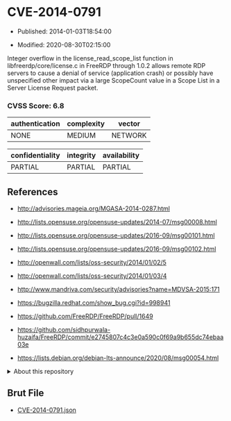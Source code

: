 # CVE-2014-0791

- Published: 2014-01-03T18:54:00

- Modified: 2020-08-30T02:15:00

Integer overflow in the license_read_scope_list function in libfreerdp/core/license.c in FreeRDP through 1.0.2 allows remote RDP servers to cause a denial of service (application crash) or possibly have unspecified other impact via a large ScopeCount value in a Scope List in a Server License Request packet.

### CVSS Score: **6.8**

| authentication | complexity | vector |
| --- | --- | --- |
| NONE | MEDIUM | NETWORK |

| confidentiality | integrity | availability |
| --- | --- | --- |
| PARTIAL | PARTIAL | PARTIAL |

## References

* http://advisories.mageia.org/MGASA-2014-0287.html

* http://lists.opensuse.org/opensuse-updates/2014-07/msg00008.html

* http://lists.opensuse.org/opensuse-updates/2016-09/msg00101.html

* http://lists.opensuse.org/opensuse-updates/2016-09/msg00102.html

* http://openwall.com/lists/oss-security/2014/01/02/5

* http://openwall.com/lists/oss-security/2014/01/03/4

* http://www.mandriva.com/security/advisories?name=MDVSA-2015:171

* https://bugzilla.redhat.com/show_bug.cgi?id=998941

* https://github.com/FreeRDP/FreeRDP/pull/1649

* https://github.com/sidhpurwala-huzaifa/FreeRDP/commit/e2745807c4c3e0a590c0f69a9b655dc74ebaa03e

* https://lists.debian.org/debian-lts-announce/2020/08/msg00054.html

<details>
<summary>About this repository</summary> 

  This repository is part of the project [Live Hack CVE](https://github.com/Live-Hack-CVE). Main website can be found [www.live-hack.org](https://www.live-hack.org) 
  
  Made by [Sn0wAlice](https://github.com/Sn0wAlice) for the people that care about security and need to have a feed of the latest CVEs. Hope you enjoy it, don't forget to star the repo and follow me on [Twitter](https://twitter.com/Sn0wAlice) and [Github](https://github.com/Sn0wAlice). And that is my [personnal website](https://www.alice-snow.me/)

  - [Home Page](https://github.com/Live-Hack-CVE)
  - [Framework](https://github.com/Live-Hack-CVE/cve-framework)
  - [CVE database](https://github.com/Live-Hack-CVE/full_database)
  - [Changelog](https://github.com/Live-Hack-CVE/Changelog)
</details>

## Brut File

* [CVE-2014-0791.json](https://raw.githubusercontent.com/Live-Hack-CVE/full_database/main/cves/2014/CVE-2014-0791.json)


